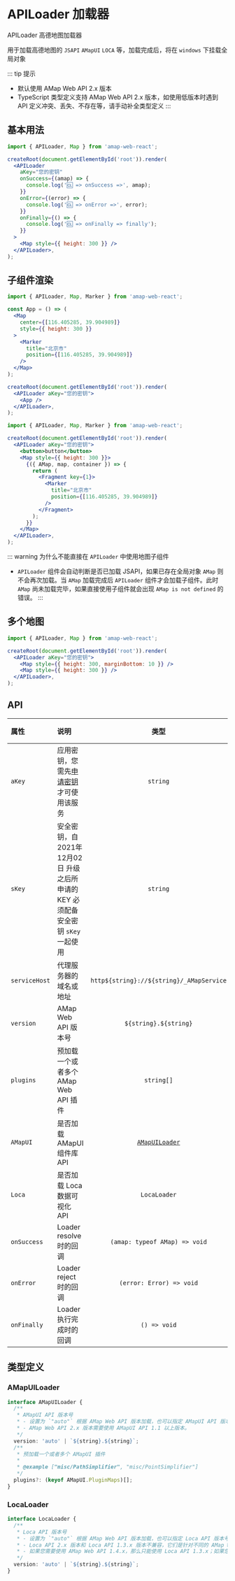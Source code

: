 # APILoader 加载器

APILoader 高德地图加载器

用于加载高德地图的 `JSAPI` `AMapUI` `LOCA` 等，加载完成后，将在 `windows` 下挂载全局对象

::: tip 提示

- 默认使用 AMap Web API 2.x 版本
- TypeScript 类型定义支持 AMap Web API 2.x 版本，如使用低版本时遇到 API 定义冲突、丢失、不存在等，请手动补全类型定义
  :::

## 基本用法

```jsx
import { APILoader, Map } from 'amap-web-react';

createRoot(document.getElementById('root')).render(
  <APILoader
    aKey="您的密钥"
    onSuccess={(amap) => {
      console.log('🆑 => onSuccess =>', amap);
    }}
    onError={(error) => {
      console.log('🆑 => onError =>', error);
    }}
    onFinally={() => {
      console.log('🆑 => onFinally => finally');
    }}
  >
    <Map style={{ height: 300 }} />
  </APILoader>,
);
```

## 子组件渲染

```jsx
import { APILoader, Map, Marker } from 'amap-web-react';

const App = () => (
  <Map
    center={[116.405285, 39.904989]}
    style={{ height: 300 }}
  >
    <Marker
      title="北京市"
      position={[116.405285, 39.904989]}
    />
  </Map>
);

createRoot(document.getElementById('root')).render(
  <APILoader aKey="您的密钥">
    <App />
  </APILoader>,
);
```

```jsx
import { APILoader, Map, Marker } from 'amap-web-react';

createRoot(document.getElementById('root')).render(
  <APILoader aKey="您的密钥">
    <button>button</button>
    <Map style={{ height: 300 }}>
      {({ AMap, map, container }) => {
        return (
          <Fragment key={1}>
            <Marker
              title="北京市"
              position={[116.405285, 39.904989]}
            />
          </Fragment>
        );
      }}
    </Map>
  </APILoader>,
);
```

::: warning 为什么不能直接在 `APILoader` 中使用地图子组件

- `APILoader` 组件会自动判断是否已加载 JSAPI，如果已存在全局对象 `AMap` 则不会再次加载。当 `AMap` 加载完成后 `APILoader` 组件才会加载子组件。此时 `AMap` 尚未加载完毕，如果直接使用子组件就会出现 `AMap is not defined` 的错误。
  :::

## 多个地图

```jsx
import { APILoader, Map } from 'amap-web-react';

createRoot(document.getElementById('root')).render(
  <APILoader aKey="您的密钥">
    <Map style={{ height: 300, marginBottom: 10 }} />
    <Map style={{ height: 300 }} />
  </APILoader>,
);
```

## API

| 属性          | 说明                                                                                                       |                   类型                   | 默认值  | 版本 |
| :------------ | :--------------------------------------------------------------------------------------------------------- | :--------------------------------------: | :-----: | :--: |
| `aKey`        | 应用密钥，您需先[申请密钥](https://lbs.amap.com/api/webservice/guide/create-project/get-key)才可使用该服务 |                 `string`                 |    -    |
| `sKey`        | 安全密钥，自 2021年12月02日 升级之后所申请的 KEY 必须配备安全密钥 `sKey` 一起使用                          |                 `string`                 |    -    |
| `serviceHost` | 代理服务器的域名或地址                                                                                     | `http${string}://${string}/_AMapService` |    -    |
| `version`     | AMap Web API 版本号                                                                                        |          `${string}.${string}`           | `"2.0"` |      |
| `plugins`     | 预加载一个或者多个 AMap Web API 插件                                                                       |                `string[]`                |    -    |      |
| `AMapUI`      | 是否加载 AMapUI 组件库 API                                                                                 |     [`AMapUILoader`](#amapuiloader)      |    -    |      |
| `Loca`        | 是否加载 Loca 数据可视化 API                                                                               |               `LocaLoader`               |    -    |      |
| `onSuccess`   | Loader resolve 时的回调                                                                                    |      `(amap: typeof AMap) => void`       |    -    |      |
| `onError`     | Loader reject 时的回调                                                                                     |         `(error: Error) => void`         |    -    |      |
| `onFinally`   | Loader 执行完成时的回调                                                                                    |               `() => void`               |    -    |      |

## 类型定义

### AMapUILoader

```ts
interface AMapUILoader {
  /**
   * AMapUI API 版本号
   * - 设置为 `"auto"` 根据 AMap Web API 版本加载，也可以指定 AMapUI API 版本号。
   * - AMap Web API 2.x 版本需要使用 AMapUI API 1.1 以上版本。
   */
  version: 'auto' | `${string}.${string}`;
  /**
   * 预加载一个或者多个 AMapUI 插件
   *
   * @example ["misc/PathSimplifier", "misc/PointSimplifier"]
   */
  plugins?: (keyof AMapUI.PluginMaps)[];
}
```

### LocaLoader

```ts
interface LocaLoader {
  /**
   * Loca API 版本号
   * - 设置为 `"auto"` 根据 AMap Web API 版本加载，也可以指定 Loca API 版本号。
   * - Loca API 2.x 版本和 Loca API 1.3.x 版本不兼容，它们是针对不同的 AMap Web API 版本进行的封装。
   * - 如果您需要使用 AMap Web API 1.4.x，那么只能使用 Loca API 1.3.x；如果您需要使用 AMap Web API 2.x，那么只能使用 Loca API 2.x。
   */
  version: 'auto' | `${string}.${string}`;
}
```
